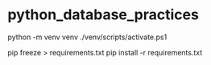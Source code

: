 # python_database_practices

python -m venv venv
./venv/scripts/activate.ps1 

pip freeze > requirements.txt
pip install -r requirements.txt